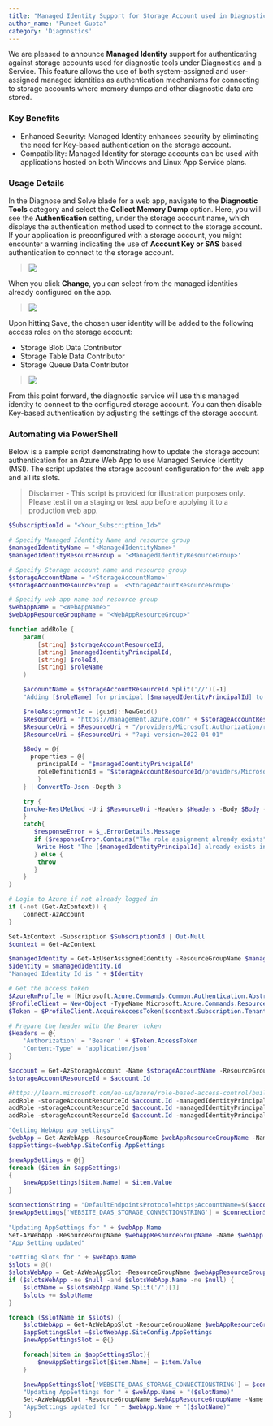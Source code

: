 ```yaml
---
title: "Managed Identity Support for Storage Account used in Diagnostics under Diagnose and Solve blade"
author_name: "Puneet Gupta"
category: 'Diagnostics'
---
```


We are pleased to announce **Managed Identity** support for authenticating against storage accounts used for diagnostic tools under Diagnostics and a Service. This feature allows the use of both system-assigned and user-assigned managed identities as authentication mechanisms for connecting to storage accounts where memory dumps and other diagnostic data are stored.

### Key Benefits
- Enhanced Security: Managed Identity enhances security by eliminating the need for Key-based authentication on the storage account.
- Compatibility: Managed Identity for storage accounts can be used with applications hosted on both Windows and Linux App Service plans.

### Usage Details
In the Diagnose and Solve blade for a web app, navigate to the **Diagnostic Tools** category and select the **Collect Memory Dump** option. Here, you will see the **Authentication** setting, under the storage account name, which displays the authentication method used to connect to the storage account. If your application is preconfigured with a storage account, you might encounter a warning indicating the use of **Account Key or SAS** based authentication to connect to the storage account.

> ![]({{site.baseurl}}/media/2024/07/daas-storage-account.png)

When you click **Change**, you can select from the managed identities already configured on the app.

> ![]({{site.baseurl}}/media/2024/07/daas-storage-choose-msi.png)

Upon hitting Save, the chosen user identity will be added to the following access roles on the storage account:
- Storage Blob Data Contributor
- Storage Table Data Contributor
- Storage Queue Data Contributor

> ![]({{site.baseurl}}/media/2024/07/daas-storage-after-msi.png)

From this point forward, the diagnostic service will use this managed identity to connect to the configured storage account. You can then disable Key-based authentication by adjusting the settings of the storage account.


### Automating via PowerShell
Below is a sample script demonstrating how to update the storage account authentication for an Azure Web App to use Managed Service Identity (MSI). The script updates the storage account configuration for the web app and all its slots.

> Disclaimer - This script is provided for illustration purposes only. Please test it on a staging or test app before applying it to a production web app.

```powershell
$SubscriptionId = "<Your_Subscription_Id>"

# Specify Managed Identity Name and resource group
$managedIdentityName = '<ManagedIdentityName>'
$managedIdentityResourceGroup = '<ManagedIdentityResourceGroup>'

# Specify Storage account name and resource group
$storageAccountName = '<StorageAccountName>'
$storageAccountResourceGroup = '<StorageAccountResourceGroup>'

# Specify web app name and resource group
$webAppName = "<WebAppName>"
$webAppResourceGroupName = "<WebAppResourceGroup>"

function addRole {
    param(
        [string] $storageAccountResourceId,
        [string] $managedIdentityPrincipalId,
        [string] $roleId,
        [string] $roleName
    )

    $accountName = $storageAccountResourceId.Split('//')[-1]
    "Adding [$roleName] for principal [$managedIdentityPrincipalId] to account - " + $accountName

    $roleAssignmentId = [guid]::NewGuid()
    $ResourceUri = "https://management.azure.com/" + $storageAccountResourceId 
    $ResourceUri = $ResourceUri + "/providers/Microsoft.Authorization/roleAssignments/$roleAssignmentId"
    $ResourceUri = $ResourceUri + "?api-version=2022-04-01"

    $Body = @{
      properties = @{
        principalId = "$managedIdentityPrincipalId"
        roleDefinitionId = "$storageAccountResourceId/providers/Microsoft.Authorization/roleDefinitions/$roleId"
        }
    } | ConvertTo-Json -Depth 3

    try {
    Invoke-RestMethod -Uri $ResourceUri -Headers $Headers -Body $Body -Method PUT
    }
    catch{
       $responseError = $_.ErrorDetails.Message
       if ($responseError.Contains("The role assignment already exists")){
        Write-Host "The [$managedIdentityPrincipalId] already exists in [$roleName] on [$accountName]"
       } else {
        throw
       }
    }
}

# Login to Azure if not already logged in
if (-not (Get-AzContext)) {
    Connect-AzAccount  
}

Set-AzContext -Subscription $SubscriptionId | Out-Null
$context = Get-AzContext

$managedIdentity = Get-AzUserAssignedIdentity -ResourceGroupName $managedIdentityResourceGroup -Name $managedIdentityName
$Identity = $managedIdentity.Id
"Managed Identity Id is " + $Identity

# Get the access token
$AzureRmProfile = [Microsoft.Azure.Commands.Common.Authentication.Abstractions.AzureRmProfileProvider]::Instance.Profile  
$ProfileClient = New-Object -TypeName Microsoft.Azure.Commands.ResourceManager.Common.RMProfileClient -ArgumentList ($AzureRmProfile)  
$Token = $ProfileClient.AcquireAccessToken($context.Subscription.TenantId)

# Prepare the header with the Bearer token  
$Headers = @{  
    'Authorization' = 'Bearer ' + $Token.AccessToken  
    'Content-Type' = 'application/json'  
}

$account = Get-AzStorageAccount -Name $storageAccountName -ResourceGroupName $storageAccountResourceGroup
$storageAccountResourceId = $account.Id

#https://learn.microsoft.com/en-us/azure/role-based-access-control/built-in-roles
addRole -storageAccountResourceId $account.Id -managedIdentityPrincipalId $managedIdentity.PrincipalId -roleId "ba92f5b4-2d11-453d-a403-e96b0029c9fe" -roleName "Storage Blob Data Contributor"
addRole -storageAccountResourceId $account.Id -managedIdentityPrincipalId $managedIdentity.PrincipalId -roleId "0a9a7e1f-b9d0-4cc4-a60d-0319b160aaa3" -roleName "Storage Table Data Contributor"
addRole -storageAccountResourceId $account.Id -managedIdentityPrincipalId $managedIdentity.PrincipalId -roleId "974c5e8b-45b9-4653-ba55-5f855dd0fb88" -roleName "Storage Queue Data Contributor"

"Getting WebApp app settings"
$webApp = Get-AzWebApp -ResourceGroupName $webAppResourceGroupName -Name $webAppName
$appSettings=$webApp.SiteConfig.AppSettings

$newAppSettings = @{}
foreach ($item in $appSettings)
{
    $newAppSettings[$item.Name] = $item.Value
}

$connectionString = "DefaultEndpointsProtocol=https;AccountName=$($account.StorageAccountName);ManagedIdentityClientId=$($managedIdentity.ClientId);EndpointSuffix=core.windows.net"
$newAppSettings['WEBSITE_DAAS_STORAGE_CONNECTIONSTRING'] = $connectionString
 
"Updating AppSettings for " + $webApp.Name
Set-AzWebApp -ResourceGroupName $webAppResourceGroupName -Name $webApp.Name -AppSettings $newAppSettings | Out-Null
"App Setting updated"

"Getting slots for " + $webApp.Name
$slots = @()
$slotsWebApp = Get-AzWebAppSlot -ResourceGroupName $webAppResourceGroupName -Name $webApp.Name
if ($slotsWebApp -ne $null -and $slotsWebApp.Name -ne $null) {
    $slotName = $slotsWebApp.Name.Split('/')[1]
    $slots += $slotName
}

foreach ($slotName in $slots) {
    $slotWebApp = Get-AzWebAppSlot -ResourceGroupName $webAppResourceGroupName -Name $webApp.Name -Slot $slotName
    $appSettingsSlot =$slotWebApp.SiteConfig.AppSettings
    $newAppSettingsSlot = @{}

    foreach($item in $appSettingsSlot){
        $newAppSettingsSlot[$item.Name] = $item.Value
    }

    $newAppSettingsSlot['WEBSITE_DAAS_STORAGE_CONNECTIONSTRING'] = $connectionString
    "Updating AppSettings for " + $webApp.Name + "($slotName)"
    Set-AzWebAppSlot -ResourceGroupName $webAppResourceGroupName -Name $webApp.Name -AppSettings $newAppSettingsSlot -Slot $slotName | Out-Null
    "AppSettings updated for " + $webApp.Name + "($slotName)"
}
```